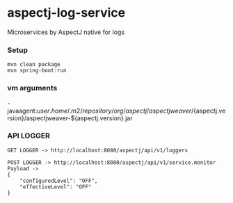 # aspectj-log-service
Microservices by AspectJ native for logs 

### Setup

```
mvn clean package
mvn spring-boot:run
```

### vm arguments

-javaagent:${user.home}/.m2/repository/org/aspectj/aspectjweaver/${aspectj.version}/aspectjweaver-${aspectj.version}.jar

### API LOGGER

```
GET LOGGER -> http://localhost:8080/aspectj/api/v1/loggers
```

```
POST LOGGER -> http://localhost:8080/aspectj/api/v1/service.monitor
Payload ->
{
    "configuredLevel": "OFF",
    "effectiveLevel": "OFF"
}
```